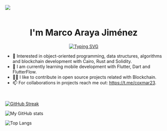 <img src="https://user-images.githubusercontent.com/73097560/115834477-dbab4500-a447-11eb-908a-139a6edaec5c.gif"><br><br>

<h1 align="center"><b>I'm Marco Araya Jiménez </b></h1>
<!--  -->
<p align="center">
  <a href="https://git.io/typing-svg"><img src="https://readme-typing-svg.demolab.com?font=Fira+Code&pause=1000&color=FF4500&center=true&vCenter=true&width=435&lines=Software+Developer;Tech+Geek;Programmer;Do+not+stop+of+learning" alt="Typing SVG" /></a>
</p>

- 👀 Interested in object-oriented programming, data structures, algorithms and blockchain development with Cairo, Rust and Solidity.
- 🌱 I am currently learning mobile development with Flutter, Dart and FlutterFlow.
- 🥷🏼 I like to contribute in open source projects related with Blockchain.
- 📫 For collaborations in projects reach me out: https://t.me/coxmar23.

<br>

[![GitHub Streak](https://streak-stats.demolab.com/?user=coxmars)](https://git.io/streak-stats)

![My GitHub stats](https://github-readme-stats.vercel.app/api?username=coxmars&show_icons=true)

![Top Langs](https://github-readme-stats.vercel.app/api/top-langs/?username=coxmars&hide_progress=false)
